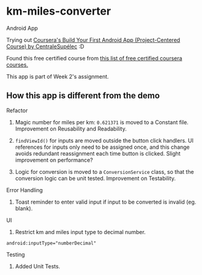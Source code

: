 # km-miles-converter
Android App

Trying out [Coursera's Build Your First Android App (Project-Centered Course) by CentraleSupélec](https://www.coursera.org/learn/android-app/home/welcome) :D

Found this free certified course from [this list of free certified coursera courses.](https://www.freecodecamp.org/news/coronavirus-coursera-free-certificate/)

This app is part of Week 2's assignment.

## How this app is different from the demo

Refactor

1. Magic number for miles per km: `0.621371` is moved to a Constant file. Improvement on Reusability and Readability.

2. `findViewId()` for inputs are moved outside the button click handlers. UI references for inputs only need to be assigned once, and this change avoids redundant reassignment each time button is clicked. Slight improvement on performance?

3. Logic for conversion is moved to a `ConversionService` class, so that the conversion logic can be unit tested. Improvement on Testability.

Error Handling

1. Toast reminder to enter valid input if input to be converted is invalid (eg. blank).

UI

1. Restrict km and miles input type to decimal number.

```
android:inputType="numberDecimal"
```

Testing

1. Added Unit Tests.
